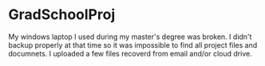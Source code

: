 # GradSchoolProj
My windows laptop I used during my master's degree was broken. 
I didn't backup properly at that time so it was impossible to find all project files and documnets.
I uploaded a few files recoverd from email and/or cloud drive. 
